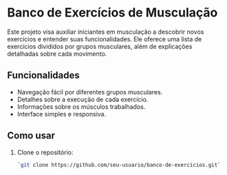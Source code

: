 # Banco de Exercícios de Musculação

Este projeto visa auxiliar iniciantes em musculação a descobrir novos exercícios e entender suas funcionalidades. Ele oferece uma lista de exercícios divididos por grupos musculares, além de explicações detalhadas sobre cada movimento.

## Funcionalidades

- Navegação fácil por diferentes grupos musculares.
- Detalhes sobre a execução de cada exercício.
- Informações sobre os músculos trabalhados.
- Interface simples e responsiva.

## Como usar

1. Clone o repositório:
   ```bash
   `git clone https://github.com/seu-usuario/banco-de-exercicios.git`

